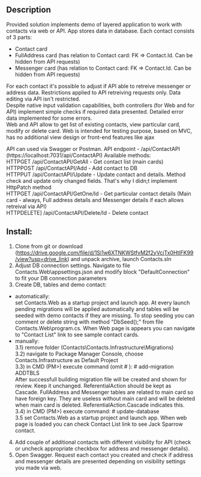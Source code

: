 ## Description
Provided solution implements demo of layered application to work with contacts via web or API. App stores data in database.
Each contact consists of 3 parts:
- Contact card 
- FullAddress card (has relation to Contact card: FK => Contact.Id. Can be hidden from API requests)
- Messenger card (has relation to Contact card: FK => Contact.Id. Can be hidden from API requests)

For each contact it's possible to adjust if API able to retreive messenger or address data. Restrictions applied to API retreiving requests only. Data editing via API isn't restricted.  
Despite native input validation capabilities, both controllers (for Web and for API) implement simple checks if required data presented. Detailed error data implemented for some errors.  
Web and API allow to get list of existing contacts, view particular card, modify or delete card. Web is intended for testing purpose, based on MVC, has no additional view design or front-end features like ajax

API can used via Swagger or Postman. API endpoint - /api/ContactAPI (https://localhost:7031/api/ContactAPI)
Available methods:  
HTTPGET /api/ContactAPI/GetAll - Get contact list (main cards)  
HTTPPOST /api/ContactAPI/Add - Add contact to DB  
HTTPPUT /api/ContactAPI/Update - Update contact and details. Method check and update only changed fields. That's why I didn;t implement HttpPatch method  
HTTPGET /api/ContactAPI/GetOne/Id - Get particular contact details (Main card - always, Full address details and Messenger details if each allows retreival via API)  
HTTPDELETE] /api/ContactAPI/Delete/Id - Delete contact

## Install:
1) Clone from git or download (https://drive.google.com/file/d/1Si1w6XTNKWStfvM2f2yVcjTx0HtlFK99/view?usp=drive_link) and unpack archive, launch Contacts.sln
2) Adjust DB connection settings. Navigate to file Contacts.Web\appsettings.json and modify block "DefaultConnection" to fit your DB connection parameters
3) Create DB, tables and demo contact:
- automatically:  
set Contacts.Web as a startup project and launch app. At every launch pending migrations will be applied automatically and tables will be seeded with demo contacts if they are missing. To stop seeding you can comment or delete string with method "DbSeed();" from file Contacts.Web\program.cs. 
When Web page is appears you can navigate to "Contact List" link to see sample contact cards. 
- manually:  
3.1) remove folder (Contacts\Contacts.Infrastructure\Migrations\)  
3.2) navigate to Package Manager Console, choose Contacts.Infrastructure as Default Project  
3.3) in CMD (PM>) execute command (omit # ): # add-migration ADDTBLS  
After successfull building migration file will be created and shown for review. Keep it unchanged. ReferentialAction should be kept as Cascade. 
FullAddress and Messenger tables are related to main card so have foreign key. They are useless without main card and will be deleted when main card is deleted. ReferentialAction.Cascade indicates this.  
3.4) in CMD (PM>) execute command: # update-database  
3.5 set Contacts.Web as a startup project and launch app. When web page is loaded you can check Contact List link to see Jack Sparrow contact.  
4) Add couple of additional contacts with different visibility for API (check or uncheck appropriate checkbox for address and messenger details).  
5) Open Swagger. Request each contact you created and check if address and messenger details are presented depending on visibility settings you made via web.
